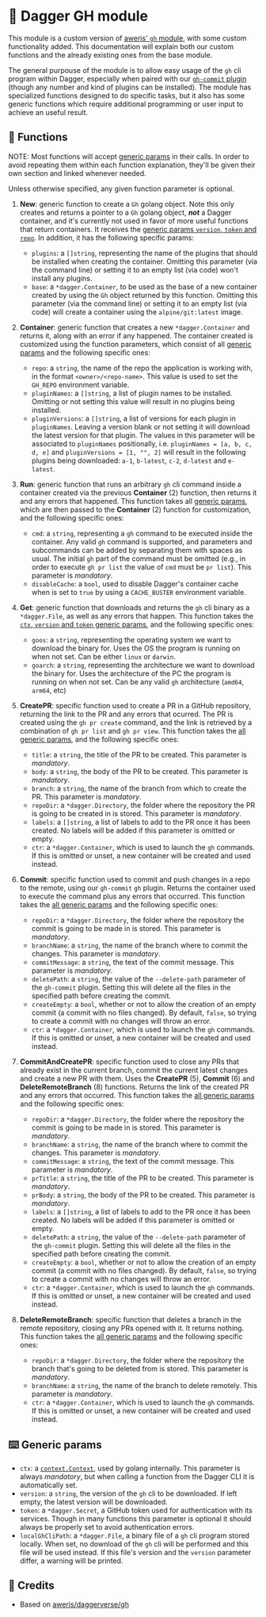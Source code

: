 # 🚀 Dagger GH module

This module is a custom version of [aweris' `gh` module](https://github.com/aweris/daggerverse), with some custom functionality added. This documentation will explain both our custom functions and the already existing ones from the base module.

The general purpouse of the module is to allow easy usage of the `gh` cli program within Dagger, especially when paired with our [`gh-commit` plugin](https://github.com/prefapp/gh-commit) (though any number and kind of plugins can be installed). The module has specialized functions designed to do specific tasks, but it also has some generic functions which require additional programming or user input to achieve an useful result.

## 🔨 Functions

NOTE: Most functions will accept [generic params](#generic-params) in their calls. In order to avoid repeating them within each function explanation, they'll be given their own section and linked whenever needed.

Unless otherwise specified, any given function parameter is optional.

1. **New**: generic function to create a `Gh` golang object. Note this only creates and returns a pointer to a `Gh` golang object, **_not_** a Dagger container, and it's currently not used in favor of more useful functions that return containers. It receives the [generic params `version`, `token` and `repo`](#generic-params). In addition, it has the following specific params:
    - `plugins`: a `[]string`, representing the name of the plugins that should be installed when creating the container. Omitting this parameter (via the command line) or setting it to an empty list (via code) won't install any plugins.
    - `base`: a `*dagger.Container`, to be used as the base of a new container created by using the `Gh` object returned by this function. Omitting this parameter (via the command line) or setting it to an empty list (via code) will create a container using the `alpine/git:latest` image.

2. **Container**: generic function that creates a new `*dagger.Container` and returns it, along with an error if any happened. The container created is customized using the function parameters, which consist of all [generic params](#generic-params) and the following specific ones:
    - `repo`: a `string`, the name of the repo the application is working with, in the format `<owner>/<repo-name>`. This value is used to set the `GH_REPO` environment variable.
    - `pluginNames`: a `[]string`, a list of plugin names to be installed. Omitting or not setting this value will result in no plugins being installed.
    - `pluginVersions`: a `[]string`, a list of versions for each plugin in `pluginNames`. Leaving a version blank or not setting it will download the latest version for that plugin. The values in this parameter will be associated to `pluginNames` positionally, i.e. `pluginNames = [a, b, c, d, e]` and `pluginVersions = [1, "", 2]` will result in the following plugins being downloaded: `a-1`, `b-latest`, `c-2`, `d-latest` and `e-latest`.

3. **Run**: generic function that runs an arbitrary `gh` cli command inside a container created via the previous **Container** (2) function, then returns it and any errors that happened. This function takes  all [generic params](#generic-params), which are then passed to the **Container** (2) function for customization, and the following specific ones:
    - `cmd`: a `string`, representing a `gh` command to be executed inside the container. Any valid `gh` command is supported, and parameters and subcommands can be added by separating them with spaces as usual. The initial `gh` part of the command must be omitted (e.g., in order to execute `gh pr list` the value of `cmd` must be `pr list`). This parameter is *mandatory*.
    - `disableCache`: a `bool`, used to disable Dagger's container cache when is set to `true` by using a `CACHE_BUSTER` environment variable.

4. **Get**: generic function that downloads and returns the `gh` cli binary as a `*dagger.File`, as well as any errors that happen. This function takes the [`ctx`, `version` and `token` generic params](#generic-params), and the following specific ones:
    - `goos`: a `string`, representing the operating system we want to download the binary for. Uses the OS the program is running on when not set. Can be either `linux` or `darwin`.
    - `goarch`: a `string`, representing the architecture we want to download the binary for. Uses the architecture of the PC the program is running on when not set. Can be any valid `gh` architecture (`amd64`, `arm64`, etc)

5. **CreatePR**: specific function used to create a PR in a GitHub repository, returning the link to the PR and any errors that ocurred. The PR is created using the `gh pr create` command, and the link is retrieved by a combination of `gh pr list` and `gh pr view`. This function takes the [all generic params](#generic-params), and the following specific ones:
    - `title`: a `string`, the title of the PR to be created. This parameter is *mandatory*.
    - `body`: a `string`, the body of the PR to be created. This parameter is *mandatory*.
    - `branch`: a `string`, the name of the branch from which to create the PR. This parameter is *mandatory*.
    - `repoDir`: a `*dagger.Directory`, the folder where the repository the PR is going to be created in is stored. This parameter is *mandatory*.
    - `labels`: a `[]string`, a list of labels to add to the PR once it has been created. No labels will be added if this parameter is omitted or empty.
    - `ctr`: a `*dagger.Container`, which is used to launch the `gh` commands. If this is omitted or unset, a new container will be created and used instead.

6. **Commit**: specific function used to commit and push changes in a repo to the remote, using our `gh-commit` `gh` plugin. Returns the container used to execute the command plus any errors that occurred. This function takes the [all generic params](#generic-params) and the following specific ones:
    - `repoDir`: a `*dagger.Directory`, the folder where the repository the commit is going to be made in is stored. This parameter is *mandatory*.
    - `branchName`: a `string`, the name of the branch where to commit the changes. This parameter is *mandatory*.
    - `commitMessage`: a `string`, the text of the commit message. This parameter is *mandatory*.
    - `deletePath`: a `string`, the value of the `--delete-path` parameter of the `gh-commit` plugin. Setting this will delete all the files in the specified path before creating the commit.
    - `createEmpty`: a `bool`, whether or not to allow the creation of an empty commit (a commit with no files changed). By default, `false`, so trying to create a commit with no changes will throw an error.
    - `ctr`: a `*dagger.Container`, which is used to launch the `gh` commands. If this is omitted or unset, a new container will be created and used instead.

7. **CommitAndCreatePR**: specific function used to close any PRs that already exist in the current branch, commit the current latest changes and create a new PR with them. Uses the **CreatePR** (5), **Commit** (6) and **DeleteRemoteBranch** (8) functions. Returns the link of the created PR and any errors that occurred. This function takes the [all generic params](#generic-params) and the following specific ones:
    - `repoDir`: a `*dagger.Directory`, the folder where the repository the commit is going to be made in is stored. This parameter is *mandatory*.
    - `branchName`: a `string`, the name of the branch where to commit the changes. This parameter is *mandatory*.
    - `commitMessage`: a `string`, the text of the commit message. This parameter is *mandatory*.
    - `prTitle`: a `string`, the title of the PR to be created. This parameter is *mandatory*.
    - `prBody`: a `string`, the body of the PR to be created. This parameter is *mandatory*.
    - `labels`: a `[]string`, a list of labels to add to the PR once it has been created. No labels will be added if this parameter is omitted or empty.
    - `deletePath`: a `string`, the value of the `--delete-path` parameter of the `gh-commit` plugin. Setting this will delete all the files in the specified path before creating the commit.
    - `createEmpty`: a `bool`, whether or not to allow the creation of an empty commit (a commit with no files changed). By default, `false`, so trying to create a commit with no changes will throw an error.
    - `ctr`: a `*dagger.Container`, which is used to launch the `gh` commands. If this is omitted or unset, a new container will be created and used instead.

8. **DeleteRemoteBranch**: specific function that deletes a branch in the remote repository, closing any PRs opened with it. It returns nothing.  This function takes the [all generic params](#generic-params) and the following specific ones:
    - `repoDir`: a `*dagger.Directory`, the folder where the repository the branch that's going to be deleted from is stored. This parameter is *mandatory*.
    - `branchName`: a `string`, the name of the branch to delete remotely. This parameter is *mandatory*.
    - `ctr`: a `*dagger.Container`, which is used to launch the `gh` commands. If this is omitted or unset, a new container will be created and used instead.


## ⌨️  Generic params

- `ctx`: a [`context.Context`](https://pkg.go.dev/context), used by golang internally. This parameter is always *mandatory*, but when calling a function from the Dagger CLI it is automatically set.
- `version`: a `string`, the version of the `gh` cli to be downloaded. If left empty, the latest version will be downloaded.
- `token`: a `*dagger.Secret`, a GitHub token used for authentication with its services. Though in many functions this parameter is optional it should always be properly set to avoid authentication errors.
- `localGhCliPath`: a `*dagger.File`, a binary file of a `gh` cli program stored locally. When set, no download of the `gh` cli will be performed and this file will be used instead. If this file's version and the `version` parameter differ, a warning will be printed.

## 📃 Credits

- Based on [aweris/daggerverse/gh](https://daggerverse.dev/mod/github.com/aweris/daggerverse/gh)
